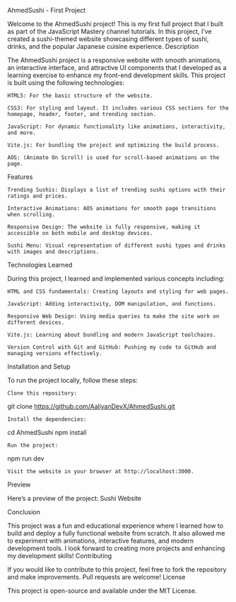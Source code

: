 AhmedSushi - First Project

Welcome to the AhmedSushi project! This is my first full project that I built as part of the JavaScript Mastery channel tutorials. In this project, I’ve created a sushi-themed website showcasing different types of sushi, drinks, and the popular Japanese cuisine experience.
Description

The AhmedSushi project is a responsive website with smooth animations, an interactive interface, and attractive UI components that I developed as a learning exercise to enhance my front-end development skills. This project is built using the following technologies:

    HTML5: For the basic structure of the website.

    CSS3: For styling and layout. It includes various CSS sections for the homepage, header, footer, and trending section.

    JavaScript: For dynamic functionality like animations, interactivity, and more.

    Vite.js: For bundling the project and optimizing the build process.

    AOS: (Animate On Scroll) is used for scroll-based animations on the page.

Features

    Trending Sushis: Displays a list of trending sushi options with their ratings and prices.

    Interactive Animations: AOS animations for smooth page transitions when scrolling.

    Responsive Design: The website is fully responsive, making it accessible on both mobile and desktop devices.

    Sushi Menu: Visual representation of different sushi types and drinks with images and descriptions.

Technologies Learned

During this project, I learned and implemented various concepts including:

    HTML and CSS fundamentals: Creating layouts and styling for web pages.

    JavaScript: Adding interactivity, DOM manipulation, and functions.

    Responsive Web Design: Using media queries to make the site work on different devices.

    Vite.js: Learning about bundling and modern JavaScript toolchains.

    Version Control with Git and GitHub: Pushing my code to GitHub and managing versions effectively.

Installation and Setup

To run the project locally, follow these steps:

    Clone this repository:

git clone https://github.com/AaliyanDevX/AhmedSushi.git

    Install the dependencies:

cd AhmedSushi
npm install

    Run the project:

npm run dev

    Visit the website in your browser at http://localhost:3000.

Preview

Here’s a preview of the project: Sushi Website

Conclusion

This project was a fun and educational experience where I learned how to build and deploy a fully functional website from scratch. It also allowed me to experiment with animations, interactive features, and modern development tools. I look forward to creating more projects and enhancing my development skills!
Contributing

If you would like to contribute to this project, feel free to fork the repository and make improvements. Pull requests are welcome!
License

This project is open-source and available under the MIT License.
